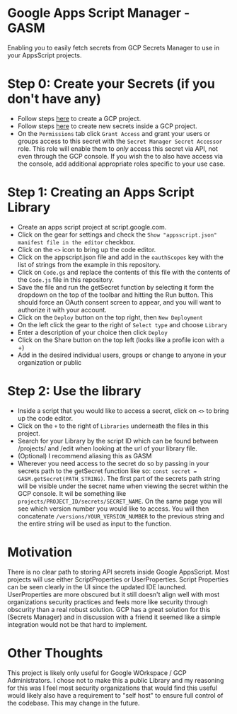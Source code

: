 # Google Apps Script Manager - GASM

Enabling you to easily fetch secrets from GCP Secrets Manager to use in your AppsScript projects.

# Step 0: Create your Secrets (if you don't have any)

-   Follow steps <a href="https://cloud.google.com/appengine/docs/standard/nodejs/building-app/creating-project">here</a> to create a GCP project.
-   Follow steps <a href="https://cloud.google.com/secret-manager/docs/create-secret-quickstart">here</a> to create new secrets inside a GCP project.
-   On the `Permissions` tab click `Grant Access` and grant your users or groups access to this secret with the `Secret Manager Secret Accessor` role. This role will enable them to _only_ access this secret via API, not even through the GCP console. If you wish the to also have access via the console, add additional appropriate roles specific to your use case.

# Step 1: Creating an Apps Script Library

-   Create an apps script project at script.google.com.
-   Click on the gear for settings and check the `Show "appsscript.json" manifest file in the editor` checkbox.
-   Click on the `<>` icon to bring up the code editor.
-   Click on the appscript.json file and add in the `oauthScopes` key with the list of strings from the example in this repository.
-   Click on `Code.gs` and replace the contents of this file with the contents of the `Code.js` file in this repository.
-   Save the file and run the getSecret function by selecting it form the dropdown on the top of the toolbar and hitting the Run button. This should force an OAuth consent screen to appear, and you will want to authorize it with your account.
-   Click on the `Deploy` button on the top right, then `New Deployment`
-   On the left click the gear to the right of `Select type` and choose `Library`
-   Enter a description of your choice then click `Deploy`
-   Click on the Share button on the top left (looks like a profile icon with a +)
-   Add in the desired individual users, groups or change to anyone in your organization or public

# Step 2: Use the library

-   Inside a script that you would like to access a secret, click on `<>` to bring up the code editor.
-   Click on the `+` to the right of `Libraries` underneath the files in this project.
-   Search for your Library by the script ID which can be found between /projects/ and /edit when looking at the url of your library file.
-   (Optional) I recommend aliasing this as GASM
-   Wherever you need access to the secret do so by passing in your secrets path to the getSecret function like so: `const secret = GASM.getSecret(PATH_STRING)`. The first part of the secrets path string will be visible under the secret name when viewing the secret within the GCP console. It wil be something like `projects/PROJECT_ID/secrets/SECRET_NAME`. On the same page you will see which version number you would like to access. You will then concatenate `/versions/YOUR_VERSION_NUMBER` to the previous string and the entire string will be used as input to the function.

# Motivation

There is no clear path to storing API secrets inside Google AppsScript. Most projects will use either ScriptProperties or UserProperties. Script Properties can be seen clearly in the UI since the updated IDE launched. UserProperties are more obscured but it still doesn't align well with most organizations security practices and feels more like security through obscurity than a real robust solution. GCP has a great solution for this (Secrets Manager) and in discussion with a friend it seemed like a simple integration would not be that hard to implement.

# Other Thoughts

This project is likely only useful for Google WOrkspace / GCP Administrators. I chose not to make this a public Library and my reasoning for this was I feel most security organizations that would find this useful would likely also have a requirement to "self host" to ensure full control of the codebase. This may change in the future.
